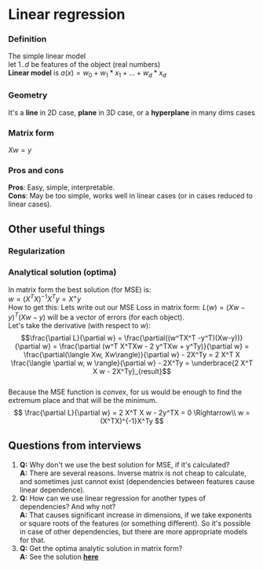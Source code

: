
# Linear regression  
  
### Definition  
  
The simple linear model    
let $1..d$ be features of the object (real numbers)    
**Linear model** is $a(x) = w_0 + w_1 * x_1 + ... + w_d * x_d$  
  
### Geometry  
It's a **line** in 2D case, **plane** in 3D case, or a **hyperplane** in many dims cases   
  
### Matrix form  
  
$X  w = y$  
  
### Pros and cons  
**Pros**: Easy, simple, interpretable.    
**Cons**: May be too simple, works well in linear cases (or in cases reduced to linear cases).  
  
## Other useful things  
### Regularization  
  
### Analytical solution (optima)  
  
In matrix form the best solution (for MSE) is:    
$w = (X^T X)^{-1} X^T y = X^+ y$  
How to get this:
Lets write out our MSE Loss in matrix form: 
$L(w) = (Xw-y)^T (Xw-y)$ will be a vector of errors (for each object).  
Let's take the derivative (with respect to $w$):  
$$\frac{\partial L}{\partial w} =  \frac{\partial((w^TX^T -y^T)(Xw-y))}{\partial w} = \frac{\partial (w^T X^TXw - 2 y^TXw + y^Ty)}{\partial w}  =  \frac{\partial(\langle Xw, Xw\rangle)}{\partial w} - 2X^Ty = 2 X^T X \frac{\langle \partial w, w \rangle}{\partial w} - 2X^Ty = \underbrace{2 X^T X w - 2X^Ty}_{result}$$  
Because the MSE function is *convex*, for us would be enough to find the extremum place and that will be the minimum.  
$$ \frac{\partial L}{\partial w} = 2 X^T X w - 2y^TX = 0 \Rightarrow\\ w = (X^TX)^{-1}X^Ty $$




  
## Questions from interviews  
   
1) **Q:** Why don't we use the best solution for MSE, if it's calculated?    
**A:** There are several reasons. Inverse matrix is not cheap to calculate, and sometimes just cannot exist (dependencies between features cause linear dependence).   
2) **Q:** How can we use linear regression for another types of dependencies?  And why not?    
**A:** That causes significant increase in dimensions, if we take exponents or square roots of the features (or something different). So it's possible in case of other dependencies, but there are more appropriate models for that.    
3) **Q:** Get the optima analytic solution in matrix form?    
**A:** See the solution [**here**](#analytical-solution-optima)